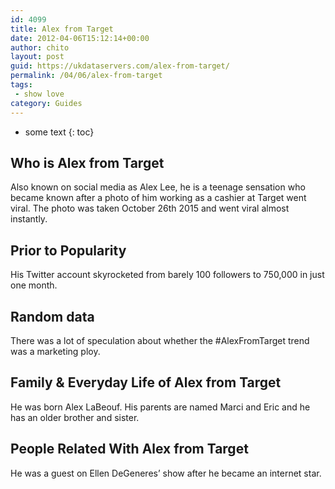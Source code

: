 ```yaml
---
id: 4099
title: Alex from Target
date: 2012-04-06T15:12:14+00:00
author: chito
layout: post
guid: https://ukdataservers.com/alex-from-target/
permalink: /04/06/alex-from-target
tags:
 - show love
category: Guides
---
```


* some text
{: toc}
          
          
## Who is  Alex from Target
                  
                  
                  
Also known on social media as Alex Lee, he is a teenage sensation who became known after a photo of him working as a cashier at Target went viral. The photo was taken October 26th 2015 and went viral almost instantly.
                  
                
                
                
## Prior to Popularity 
                  
                  
                  
His Twitter account skyrocketed from barely 100 followers to 750,000 in just one month.
                  
                
                
                
## Random data 
                  
                  
                  
There was a lot of speculation about whether the #AlexFromTarget trend was a marketing ploy.
                  
                
                
                
## Family & Everyday Life of Alex from Target
                  
                  
                  
He was born Alex LaBeouf. His parents are named Marci and Eric and he has an older brother and sister.
                  
                
                
                
## People Related With  Alex from Target
                  
                  
                  
He was a guest on Ellen DeGeneres&#8217; show after he became an internet star.
                  
                
              
            
          
          
          
    
    
  
